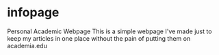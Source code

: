 # infopage
Personal Academic Webpage
This is a simple webpage I've made just to keep my articles in one place without the pain of putting them on academia.edu
